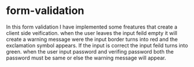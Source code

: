 # form-validation

In this form validation I have implemented some freatures that create a client side veification. when the user leaves the input feild empty it will create a warning message were the input border turns into red and the exclamation symbol appears. If the input is correct the input feild turns into green. when the user input password and verifing password both the password must be same or else the warning message will appear. 
